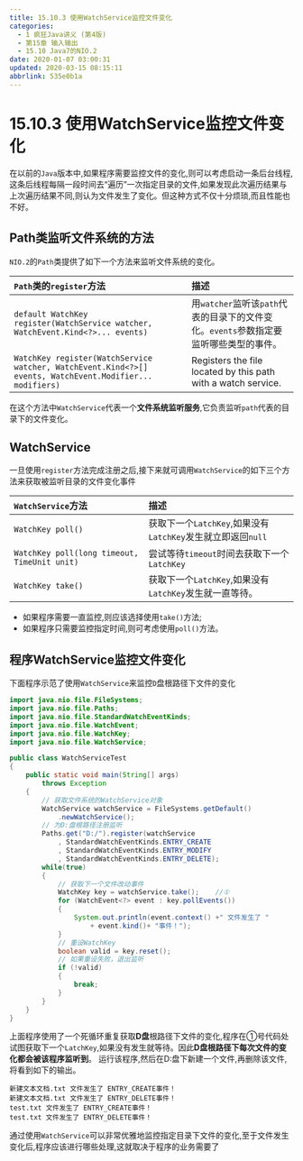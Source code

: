 ```yaml
---
title: 15.10.3 使用WatchService监控文件变化
categories: 
  - 1 疯狂Java讲义 (第4版)
  - 第15章 输入输出
  - 15.10 Java7的NIO.2
date: 2020-01-07 03:00:31
updated: 2020-03-15 08:15:11
abbrlink: 535e0b1a
---
```

# 15.10.3 使用WatchService监控文件变化
在以前的`Java`版本中,如果程序需要监控文件的变化,则可以考虑启动一条后台线程,这条后线程每隔一段时间去“遍历”一次指定目录的文件,如果发现此次遍历结果与上次遍历结果不同,则认为文件发生了变化。但这种方式不仅十分烦琐,而且性能也不好。

## Path类监听文件系统的方法
`NIO.2`的`Path`类提供了如下一个方法来监听文件系统的变化。

|`Path`类的`register`方法|描述|
|:--|:--|
|`default WatchKey register(WatchService watcher, WatchEvent.Kind<?>... events)`|用`watcher`监听该`path`代表的目录下的文件变化。`events`参数指定要监听哪些类型的事件。|
|`WatchKey register(WatchService watcher, WatchEvent.Kind<?>[] events, WatchEvent.Modifier... modifiers)`|Registers the file located by this path with a watch service.|

在这个方法中`WatchService`代表一个**文件系统监听服务**,它负责监听`path`代表的目录下的文件变化。
## WatchService
一旦使用`register`方法完成注册之后,接下来就可调用`WatchService`的如下三个方法来获取被监听目录的文件变化事件

|`WatchService`方法|描述|
|:--|:--|
|`WatchKey poll()`|获取下一个`LatchKey`,如果没有`LatchKey`发生就立即返回`null`|
|`WatchKey poll(long timeout, TimeUnit unit)`|尝试等待`timeout`时间去获取下一个`LatchKey`|
|`WatchKey take()`|获取下一个`LatchKey`,如果没有`LatchKey`发生就一直等待。|

- 如果程序需要一直监控,则应该选择使用`take()`方法;
- 如果程序只需要监控指定时间,则可考虑使用`poll()`方法。

## 程序WatchService监控文件变化
下面程序示范了使用`WatchService`来监控`D`盘根路径下文件的变化
```java
import java.nio.file.FileSystems;
import java.nio.file.Paths;
import java.nio.file.StandardWatchEventKinds;
import java.nio.file.WatchEvent;
import java.nio.file.WatchKey;
import java.nio.file.WatchService;

public class WatchServiceTest
{
    public static void main(String[] args)
        throws Exception
    {
        // 获取文件系统的WatchService对象
        WatchService watchService = FileSystems.getDefault()
            .newWatchService();
        // 为D:盘根路径注册监听
        Paths.get("D:/").register(watchService
            , StandardWatchEventKinds.ENTRY_CREATE
            , StandardWatchEventKinds.ENTRY_MODIFY
            , StandardWatchEventKinds.ENTRY_DELETE);
        while(true)
        {
            // 获取下一个文件改动事件
            WatchKey key = watchService.take();    //①
            for (WatchEvent<?> event : key.pollEvents())
            {
                System.out.println(event.context() +" 文件发生了 "
                    + event.kind()+ "事件！");
            }
            // 重设WatchKey
            boolean valid = key.reset();
            // 如果重设失败，退出监听
            if (!valid)
            {
                break;
            }
        }
    }
}
```
上面程序使用了一个死循环重复获取**D盘**根路径下文件的变化,程序在①号代码处试图获取下一个`LatchKey`,如果没有发生就等待。因此**D盘根路径下每次文件的变化都会被该程序监听到**。
运行该程序,然后在D:盘下新建一个文件,再删除该文件,将看到如下的输出。
```
新建文本文档.txt 文件发生了 ENTRY_CREATE事件！
新建文本文档.txt 文件发生了 ENTRY_DELETE事件！
test.txt 文件发生了 ENTRY_CREATE事件！
test.txt 文件发生了 ENTRY_DELETE事件！
```
通过使用`WatchService`可以非常优雅地监控指定目录下文件的变化,至于文件发生变化后,程序应该进行哪些处理,这就取决于程序的业务需要了
